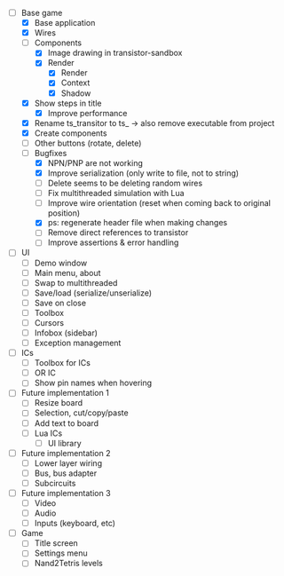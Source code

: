 - [ ] Base game
  - [x] Base application
  - [x] Wires
  - [ ] Components
    - [x] Image drawing in transistor-sandbox
    - [x] Render
      - [x] Render
      - [x] Context
      - [x] Shadow
  - [x] Show steps in title
    - [x] Improve performance
  - [x] Rename ts_transitor to ts_ -> also remove executable from project
  - [x] Create components
  - [ ] Other buttons (rotate, delete)
  - [ ] Bugfixes
    - [x] NPN/PNP are not working
    - [x] Improve serialization (only write to file, not to string)
    - [ ] Delete seems to be deleting random wires
    - [ ] Fix multithreaded simulation with Lua
    - [ ] Improve wire orientation (reset when coming back to original position)
    - [x] ps: regenerate header file when making changes
    - [ ] Remove direct references to transistor
    - [ ] Improve assertions & error handling
  
- [ ] UI
  - [ ] Demo window
  - [ ] Main menu, about
  - [ ] Swap to multithreaded
  - [ ] Save/load (serialize/unserialize)
  - [ ] Save on close
  - [ ] Toolbox
  - [ ] Cursors
  - [ ] Infobox (sidebar)
  - [ ] Exception management
  
- [ ] ICs
  - [ ] Toolbox for ICs
  - [ ] OR IC 
  - [ ] Show pin names when hovering

- [ ] Future implementation 1
  - [ ] Resize board
  - [ ] Selection, cut/copy/paste
  - [ ] Add text to board
  - [ ] Lua ICs
    - [ ] UI library

- [ ] Future implementation 2
  - [ ] Lower layer wiring
  - [ ] Bus, bus adapter
  - [ ] Subcircuits

- [ ] Future implementation 3
  - [ ] Video
  - [ ] Audio
  - [ ] Inputs (keyboard, etc)

- [ ] Game
  - [ ] Title screen
  - [ ] Settings menu
  - [ ] Nand2Tetris levels